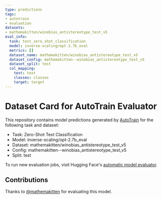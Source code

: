 ```yaml
---
type: predictions
tags:
- autotrain
- evaluation
datasets:
- mathemakitten/winobias_antistereotype_test_v5
eval_info:
  task: text_zero_shot_classification
  model: inverse-scaling/opt-2.7b_eval
  metrics: []
  dataset_name: mathemakitten/winobias_antistereotype_test_v5
  dataset_config: mathemakitten--winobias_antistereotype_test_v5
  dataset_split: test
  col_mapping:
    text: text
    classes: classes
    target: target
---
```

# Dataset Card for AutoTrain Evaluator

This repository contains model predictions generated by [AutoTrain](https://huggingface.co/autotrain) for the following task and dataset:

* Task: Zero-Shot Text Classification
* Model: inverse-scaling/opt-2.7b_eval
* Dataset: mathemakitten/winobias_antistereotype_test_v5
* Config: mathemakitten--winobias_antistereotype_test_v5
* Split: test

To run new evaluation jobs, visit Hugging Face's [automatic model evaluator](https://huggingface.co/spaces/autoevaluate/model-evaluator).

## Contributions

Thanks to [@mathemakitten](https://huggingface.co/mathemakitten) for evaluating this model.